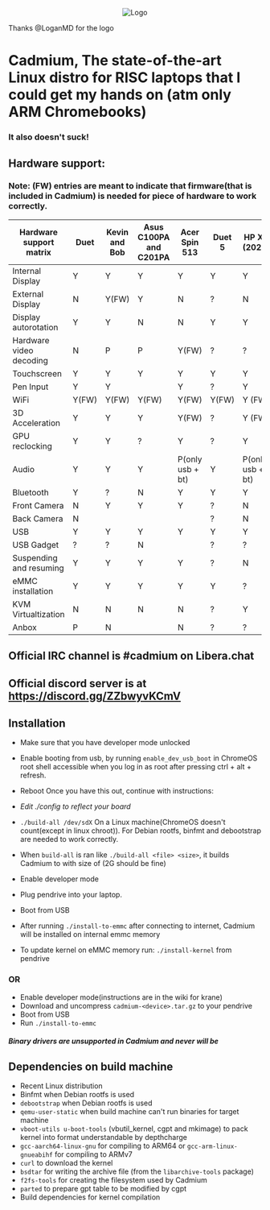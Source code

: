 <p align="center"><img src="/pics/logo/cd_smol.png" alt="Logo" data-canonical-src="/pics/cd_smol.png"/></p>

Thanks @LoganMD for the logo

# Cadmium, The state-of-the-art Linux distro for RISC laptops that I could get my hands on (atm only ARM Chromebooks)
### It also doesn't suck!

## Hardware support:
### Note: (FW) entries are meant to indicate that firmware(that is included in Cadmium) is needed for piece of hardware to work correctly.
| Hardware support matrix      	| Duet		 	| Kevin and Bob	 	| Asus C100PA and C201PA	| Acer Spin 513		| Duet 5		| HP X2 (2021)		|Lenovo C or S 330			|
|-------------------------	|--------------------	|----------------	|-------------------------	|-----------------------|-----------------------|-----------------------|-----------------------			|
| Internal Display		| Y		   	| Y		 	| Y				| Y			| Y			| Y			|Y			| 
| External Display		| N			| Y(FW)			| Y				| N			| ?			| N			|N			| 
| Display autorotation    	| Y		    	| Y			| N				| N			| Y			| Y			|Y			| 
| Hardware video decoding	| N			| P			| P				| Y(FW)			| ?			| ?			|?			| 
| Touchscreen	    	  	| Y		    	| Y			| Y				| Y			| Y			| Y			|Y			| 
| Pen Input			| Y			| Y			| 				| Y			| ?			| Y			|?			| 
| WiFi		     	 	| Y(FW)			| Y(FW)	   		| Y(FW)				| Y(FW)			| Y(FW)			| Y (FW)		|Y(FW)			| 
| 3D Acceleration	  	| Y		    	| Y			| Y				| Y(FW)			| ?			| Y (FW)		|?			| 
| GPU reclocking		| Y			| Y			| ?				| Y			| ?			| Y			|?			|
| Audio		     		| Y			| Y			| Y				| P(only usb + bt)	| Y			| P(only usb + bt)	|Y			|
| Bluetooth		 	| Y		    	| ?			| N				| Y			| Y			| Y			|N			| 
| Front Camera			| N			| Y			| Y				| Y			| ?			| N			|Y			| 
| Back Camera		    	| N		    	|		 	| 				|			| ?			| N			|			| 
| USB				| Y		    	| Y			| Y				| Y			| Y			| Y			|Y			|
| USB Gadget			| ?		    	| ?			| N				| 			| ?			| ?			|Y			| 
| Suspending and resuming 	| Y		    	| Y			| Y				| Y			| ?			| N			|Y			| 
| eMMC installation		| Y		    	| Y			| Y				| Y			| Y			| ?			|Y			| 
| KVM Virtualtization		| N			| N			| N				| N			| ?			| Y			|?			| 
| Anbox				| P			| N			|				| N			| ?			| ?			|?			| 

## Official IRC channel is #cadmium on Libera.chat
## Official discord server is at https://discord.gg/ZZbwyvKCmV

## Installation
- Make sure that you have developer mode unlocked
- Enable booting from usb, by running ```enable_dev_usb_boot``` in ChromeOS root shell accessible when you log in as root after pressing ctrl + alt + refresh.
- Reboot
Once you have this out, continue with instructions:

- *Edit ./config to reflect your board*
- ``` ./build-all /dev/sdX ``` On a Linux machine(ChromeOS doesn't count(except in linux chroot)). For Debian rootfs, binfmt and debootstrap are needed to work correctly.
- When ```build-all``` is ran like ```./build-all <file> <size>```, it builds Cadmium to <file> with size of <size>(2G should be fine)
- Enable developer mode
- Plug pendrive into your laptop.
- Boot from USB
- After running ``` ./install-to-emmc ``` after connecting to internet, Cadmium will be installed on internal emmc memory
- To update kernel on eMMC memory run: ```./install-kernel``` from pendrive

### OR
- Enable developer mode(instructions are in the wiki for krane)
- Download and uncompress ```cadmium-<device>.tar.gz``` to your pendrive
- Boot from USB
- Run ```./install-to-emmc```

#### *Binary drivers are unsupported in Cadmium and never will be*

## Dependencies on build machine
- Recent Linux distribution
- Binfmt when Debian rootfs is used
- ```debootstrap``` when Debian rootfs is used
- ```qemu-user-static``` when build machine can't run binaries for target machine
- ```vboot-utils u-boot-tools``` (vbutil_kernel, cgpt and mkimage) to pack kernel into format understandable by depthcharge
- ```gcc-aarch64-linux-gnu``` for compiling to ARM64 or ```gcc-arm-linux-gnueabihf``` for compiling to ARMv7
- ```curl``` to download the kernel
- ```bsdtar``` for writing the archive file (from the ```libarchive-tools``` package)
- ```f2fs-tools``` for creating the filesystem used by Cadmium
- ```parted``` to prepare gpt table to be modified by cgpt
- Build dependencies for kernel compilation
